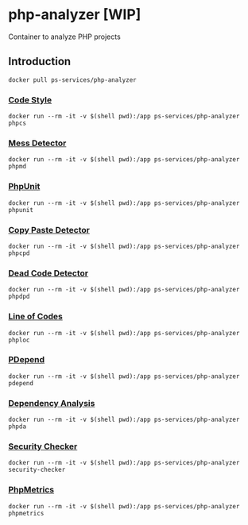 # php-analyzer [WIP]

Container to analyze PHP projects

## Introduction

`docker pull ps-services/php-analyzer`

### [Code Style](https://github.com/squizlabs/PHP_CodeSniffer)

`docker run --rm -it -v $(shell pwd):/app ps-services/php-analyzer phpcs`

### [Mess Detector](https://github.com/phpmd/phpmd)

`docker run --rm -it -v $(shell pwd):/app ps-services/php-analyzer phpmd`

### [PhpUnit](https://github.com/sebastianbergmann/phpunit)

`docker run --rm -it -v $(shell pwd):/app ps-services/php-analyzer phpunit`

### [Copy Paste Detector](https://github.com/sebastianbergmann/phpcpd)

`docker run --rm -it -v $(shell pwd):/app ps-services/php-analyzer phpcpd`

### [Dead Code Detector](https://github.com/sebastianbergmann/phpdcd)

`docker run --rm -it -v $(shell pwd):/app ps-services/php-analyzer phpdpd`

### [Line of Codes](https://github.com/sebastianbergmann/phploc)

`docker run --rm -it -v $(shell pwd):/app ps-services/php-analyzer phploc`

### [PDepend](https://github.com/pdepend/pdepend)

`docker run --rm -it -v $(shell pwd):/app ps-services/php-analyzer pdepend`

### [Dependency Analysis](https://github.com/mamuz/PhpDependencyAnalysis)

`docker run --rm -it -v $(shell pwd):/app ps-services/php-analyzer phpda`

### [Security Checker](https://github.com/sensiolabs/security-checker)

`docker run --rm -it -v $(shell pwd):/app ps-services/php-analyzer security-checker`

### [PhpMetrics](https://github.com/phpmetrics/PhpMetrics)

`docker run --rm -it -v $(shell pwd):/app ps-services/php-analyzer phpmetrics`
